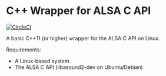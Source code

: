 # C++ Wrapper for ALSA C API #

[![CircleCI](https://circleci.com/gh/maximus5684/alsaplusplus.svg?style=svg)](https://circleci.com/gh/maximus5684/alsaplusplus)

A basic C++11 (or higher) wrapper for the ALSA C API on Linux.

Requirements:
* A Linux-based system
* The ALSA C API (libasound2-dev on Ubuntu/Debian)
